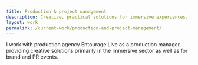 ```yaml
---
title: Production & project management
description: Creative, practical solutions for immersive experiences, live events, and YouTube creators
layout: work
permalink: /current-work/production-and-project-management/
---
```


I work with production agency Entourage Live as a production manager, providing creative solutions primarily in the immersive sector as well as for brand and PR events. 